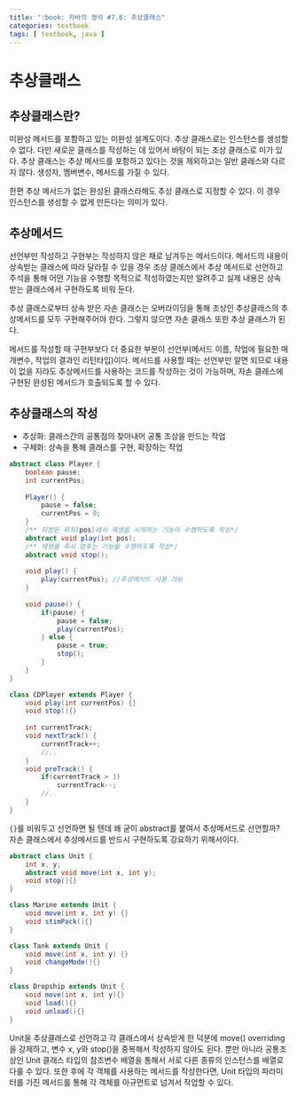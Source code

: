 ```yaml
---
title: ":book: 자바의 정석 #7.6: 추상클래스"
categories: textbook
tags: [ textbook, java ]
---
```


# 추상클래스

## 추상클래스란?

미완성 메서드를 포함하고 있는 미완성 설계도이다. 추상 클래스로는 인스턴스를 생성할 수 없다. 다만 새로운 클래스를 작성하는 데 있어서 바탕이 되는 조상 클래스로 미가 있다. 추상 클래스는 추상 메서드를 포함하고 있다는 것을 제외하고는 일반 클래스와 다르지 않다. 생성자, 멤버변수, 메서드를 가질 수 있다.

한편 추상 메서드가 없는 완성된 클래스라해도 추상 클래스로 지정할 수 있다. 이 경우 인스턴스를 생성할 수 없게 만든다는 의미가 있다.



## 추상메서드

선언부만 작성하고 구현부는 작성하지 않은 채로 남겨두는 메서드이다. 메서드의 내용이 상속받는 클래스에 따라 달라질 수 있을 경우 조상 클래스에서 추상 메서드로 선언하고 주석을 통해 어떤 기능을 수행할 목적으로 작성하였는지만 알려주고 실제 내용은 상속 받는 클래스에서 구현하도록 비워 둔다.

추상 클래스로부터 상속 받은 자손 클래스는 오버라이딩을 통해 조상인 추상클래스의 추상메서드를 모두 구현해주어야 한다. 그렇지 않으면 자손 클래스 또한 추상 클래스가 된다.

메서드를 작성할 때 구현부보다 더 중요한 부분이 선언부(메서드 이름, 작업에 필요한 매개변수, 작업의 결과인 리턴타입)이다. 메서드를 사용할 때는 선언부만 알면 되므로 내용이 없을 지라도 추상메서드를 사용하는 코드를 작성하는 것이 가능하며, 자손 클래스에 구현된 완성된 메서드가 호출되도록 할 수 있다.



## 추상클래스의 작성

- 추상화: 클래스간의 공통점의 찾아내어 공통 조상을 만드는 작업
- 구체화: 상속을 통해 클래스를 구현, 확장하는 작업

```java
abstract class Player {
    boolean pause;
    int currentPos;
	
    Player() {
        pause = false;
        currentPos = 0;
    }
    /** 지정된 위치(pos)에서 재생을 시작하는 기능이 수행하도록 작성*/
    abstract void play(int pos);
    /** 재생을 즉시 멈추는 기능을 수행하도록 작성*/
    abstract void stop();
    
    void play() {
        play(currentPos); //추상메서드 사용 가능
    }
    
    void pause() {
        if(pause) {
            pause = false;
            play(currentPos);
        } else {
            pause = true;
            stop();
        }
    }
}
```

```java
class CDPlayer extends Player {
    void play(int currentPos) {}
    void stop(){}
    
    int currentTrack;
    void nextTrack() {
        currentTrack++;
        //..
    }
    void preTrack() {
        if(currentTrack > 1)
            currentTrack--;
        //..
    }
}
```

`{}`를 비워두고 선언하면 될 텐데 왜 굳이 abstract를 붙여서 추상메서드로 선언할까? 자손 클래스에서 추상메서드를 반드시 구현하도록 강요하기 위해서이다. 

```java
abstract class Unit {
    int x, y;
    abstract void move(int x, int y);
    void stop(){}
}

class Marine extends Unit {
    void move(int x, int y) {}
    void stimPack(){}
}

class Tank extends Unit {
    void move(int x, int y) {}
    void changeMode(){}
}

class Dropship extends Unit {
    void move(int x, int y){}
    void load(){}
    void unload(){}
}
```

Unit을 추상클래스로 선언하고 각 클래스에서 상속받게 한 덕분에 move() overriding을 강제하고, 변수 x, y와 stop()을 중복해서 작성하지 않아도 된다. 뿐만 아니라 공통조상인 Unit 클래스 타입의 참조변수 배열을 통해서 서로 다른 종류의 인스턴스를 배열로 다룰 수 있다. 또한  후에 각 객체를 사용하는 메서드를 작성한다면, Unit 타입의 파라미터를 가진 메서드를 통해 각 객체를 아규먼트로 넘겨서 작업할 수 있다.